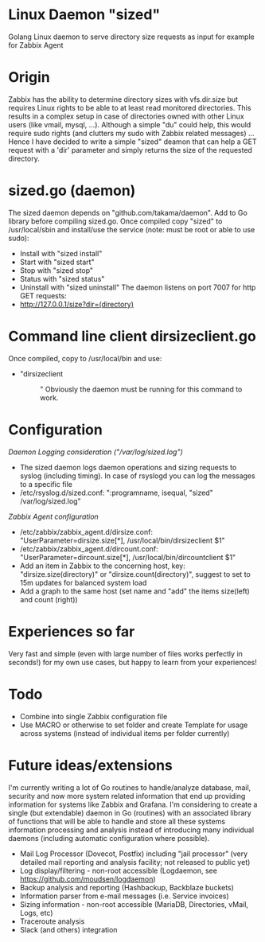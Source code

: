 # Linux Daemon "sized"
Golang Linux daemon to serve directory size requests as input for example for Zabbix Agent
# Origin
Zabbix has the ability to determine directory sizes with vfs.dir.size but requires Linux rights to be able to at least read monitored directories. This results in a complex setup in case of directories owned with other Linux users (like vmail, mysql, ...).
Although a simple "du" could help, this would require sudo rights (and clutters my sudo with Zabbix related messages) ...
Hence I have decided to write a simple "sized" deamon that can help a GET request with a 'dir' parameter and simply returns the size of the requested directory.
# sized.go (daemon)
The sized daemon depends on "github.com/takama/daemon". Add to Go library before compiling sized.go.
Once compiled copy "sized" to /usr/local/sbin and install/use the service (note: must be root or able to use sudo):
- Install with "sized install"
- Start with "sized start"
- Stop with "sized stop"
- Status with "sized status"
- Uninstall with "sized uninstall"
The daemon listens on port 7007 for http GET requests:
- http://127.0.0.1/size?dir=(directory)
# Command line client dirsizeclient.go
Once compiled, copy to /usr/local/bin and use:
  - "dirsizeclient <dir>"
Obviously the daemon must be running for this command to work.
# Configuration
_Daemon Logging consideration ("/var/log/sized.log")_
- The sized daemon logs daemon operations and sizing requests to syslog (including timing). In case of rsyslogd you can log the messages to a specific file
- /etc/rsyslog.d/sized.conf: ":programname, isequal, "sized" /var/log/sized.log"
  
_Zabbix Agent configuration_
- /etc/zabbix/zabbix_agent.d/dirsize.conf: "UserParameter=dirsize.size[*], /usr/local/bin/dirsizeclient $1"
- /etc/zabbix/zabbix_agent.d/dircount.conf: "UserParameter=dircount.size[*], /usr/local/bin/dircountclient $1"
- Add an item in Zabbix to the concerning host, key: "dirsize.size(directory)" or "dirsize.count(directory)", suggest to set to 15m updates for balanced system load
- Add a graph to the same host (set name and "add" the items size(left) and count (right))
# Experiences so far
Very fast and simple (even with large number of files works perfectly in seconds!) for my own use cases, but happy to learn from your experiences!
# Todo
- Combine into single Zabbix configuration file
- Use MACRO or otherwise to set folder and create Template for usage across systems (instead of individual items per folder currently)
# Future ideas/extensions
I'm currently writing a lot of Go routines to handle/analyze database, mail, security and now more system related information that end up providing information for systems like Zabbix and Grafana. I'm considering to create a single (but extendable) daemon in Go (routines) with an associated library of functions that will be able to handle and store all these systems information processing and analysis instead of introducing many individual daemons (including automatic configuration where possible).
- Mail Log Processor (Dovecot, Postfix) including "jail processor" (very detailed mail reporting and analysis facility; not released to public yet)
- Log display/filtering - non-root accessible (Logdaemon, see https://github.com/moudsen/logdaemon)
- Backup analysis and reporting (Hashbackup, Backblaze buckets)
- Information parser from e-mail messages (i.e. Service invoices)
- Sizing information - non-root accessible (MariaDB, Directories, vMail, Logs, etc)
- Traceroute analysis
- Slack (and others) integration
